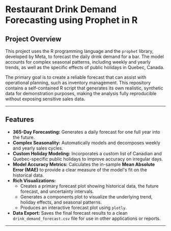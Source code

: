# Restaurant Drink Demand Forecasting using Prophet in R

## Project Overview

This project uses the R programming language and the `prophet` library, developed by Meta, to forecast the daily drink demand for a bar. The model accounts for complex seasonal patterns, including weekly and yearly trends, as well as the specific effects of public holidays in Quebec, Canada.

The primary goal is to create a reliable forecast that can assist with operational planning, such as inventory management. This repository contains a self-contained R script that generates its own realistic, synthetic data for demonstration purposes, making the analysis fully reproducible without exposing sensitive sales data.

---

## Features

* **365-Day Forecasting:** Generates a daily forecast for one full year into the future.
* **Complex Seasonality:** Automatically models and decomposes weekly and yearly sales cycles.
* **Custom Holiday Modeling:** Incorporates a custom list of Canadian and Quebec-specific public holidays to improve accuracy on irregular days.
* **Model Accuracy Metrics:** Calculates the in-sample **Mean Absolute Error (MAE)** to provide a clear measure of the model's fit on the historical data.
* **Rich Visualizations:**
    * Creates a primary forecast plot showing historical data, the future forecast, and uncertainty intervals.
    * Generates a components plot to visualize the underlying trend, holiday effects, and seasonal patterns.
    * Produces an interactive forecast plot using `plotly`.
* **Data Export:** Saves the final forecast results to a clean `drink_demand_forecast.csv` file for use in other applications or reports.

---
